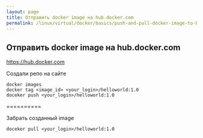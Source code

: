```yaml
---
layout: page
title: Отправить docker image на hub.docker.com
permalink: /linux/virtual/docker/basics/push-and-pull-docker-image-to-hub/
---
```



## Отправить docker image на hub.docker.com


https://hub.docker.com  


Создали репо на сайте  

    docker images
    docker tag <image_id> <your_login>/helloworld:1.0
    doceker push <your_login>/helloworld:1.0

==========

Забрать созданный image  

    doceker pull <your_login>/helloworld:1.0
